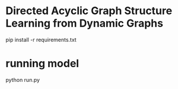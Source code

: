 # Directed Acyclic Graph Structure Learning from Dynamic Graphs


pip install -r requirements.txt


# running model

python run.py



